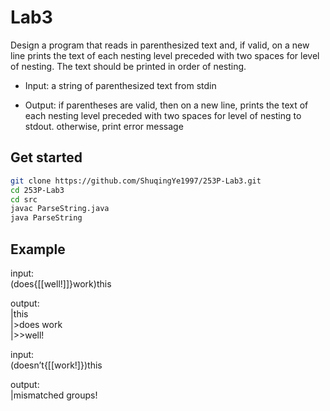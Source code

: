 # Lab3

Design a program that reads in parenthesized text and, if valid, on a new line prints the text of each nesting level preceded with two spaces for level of nesting.  The text should be printed in order of nesting.  

- Input: a string of parenthesized text from stdin

- Output: if parentheses are valid, then on a new line, prints the text of each nesting level preceded with two spaces for level of nesting to stdout. otherwise, print error message


## Get started  
```Bash
git clone https://github.com/ShuqingYe1997/253P-Lab3.git  
cd 253P-Lab3  
cd src  
javac ParseString.java   
java ParseString  
```
## Example

input:  
(does{[[well!]]}work)this  

output:   
|this   
|>does work   
|>>well!   


input:  
(doesn’t{[[work!]})this  

output:  
|mismatched groups!


